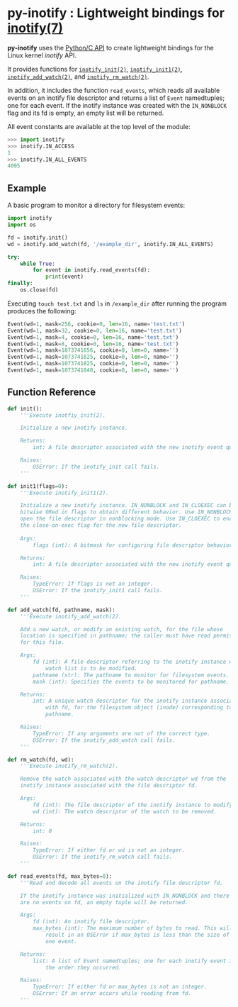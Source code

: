 # py-inotify : Lightweight bindings for [inotify(7)](https://man7.org/linux/man-pages/man7/inotify.7.html)

**py-inotify** uses the [Python/C API](https://docs.python.org/3/c-api/index.html) to create lightweight bindings
for the Linux kernel *inotify* API.

It provides functions for
[`inotify_init(2)`](https://man7.org/linux/man-pages/man2/inotify_init.2.html),
[`inotify_init1(2)`](https://man7.org/linux/man-pages/man2/inotify_init.2.html),
[`inotify_add_watch(2)`](https://man7.org/linux/man-pages/man2/inotify_add_watch.2.html), and
[`inotify_rm_watch(2)`](https://man7.org/linux/man-pages/man2/inotify_rm_watch.2.html).

In addition, it includes the function `read_events`, which reads all available events on an inotify
file descriptor and returns a list of `Event` namedtuples; one for each event. If the inotify
instance was created with the `IN_NONBLOCK` flag and its fd is empty, an empty list will be
returned.

All event constants are available at the top level of the module:

```python
>>> import inotify
>>> inotify.IN_ACCESS
1
>>> inotify.IN_ALL_EVENTS
4095
```

## Example

A basic program to monitor a directory for filesystem events:

```python
import inotify
import os

fd = inotify.init()
wd = inotify.add_watch(fd, '/example_dir', inotify.IN_ALL_EVENTS)

try:
    while True:
        for event in inotify.read_events(fd):
            print(event)
finally:
    os.close(fd)
```

Executing `touch test.txt` and `ls` in `/example_dir` after running the program produces the following:

```python
Event(wd=1, mask=256, cookie=0, len=16, name='test.txt')
Event(wd=1, mask=32, cookie=0, len=16, name='test.txt')
Event(wd=1, mask=4, cookie=0, len=16, name='test.txt')
Event(wd=1, mask=8, cookie=0, len=16, name='test.txt')
Event(wd=1, mask=1073741856, cookie=0, len=0, name='')
Event(wd=1, mask=1073741825, cookie=0, len=0, name='')
Event(wd=1, mask=1073741825, cookie=0, len=0, name='')
Event(wd=1, mask=1073741840, cookie=0, len=0, name='')
```

## Function Reference
```python
def init():
    '''Execute inotfiy_init(2).

    Initialize a new inotify instance.

    Returns:
        int: A file descriptor associated with the new inotify event queue.

    Raises:
        OSError: If the inotify_init call fails.
    '''
```
```python
def init1(flags=0):
    '''Execute inotify_init1(2).

    Initialize a new inotify instance. IN_NONBLOCK and IN_CLOEXEC can be
    bitwise ORed in flags to obtain different behavior. Use IN_NONBLOCK to
    open the file descriptor in nonblocking mode. Use IN_CLOEXEC to enable
    the close-on-exec flag for the new file descriptor.
    
    Args:
        flags (int): A bitmask for configuring file descriptor behavior.

    Returns:
        int: A file descriptor associated with the new inotify event queue.

    Raises:
        TypeError: If flags is not an integer.
        OSError: If the inotify_init1 call fails.
    '''
```
```python
def add_watch(fd, pathname, mask):
    '''Execute inotify_add_watch(2).

    Add a new watch, or modify an existing watch, for the file whose
    location is specified in pathname; the caller must have read permission
    for this file.

    Args:
        fd (int): A file descriptor referring to the inotify instance whose
            watch list is to be modified.
        pathname (str): The pathname to monitor for filesystem events.
        mask (int): Specifies the events to be monitored for pathname.

    Returns:
        int: A unique watch descriptor for the inotify instance associated
            with fd, for the filesystem object (inode) corresponding to
            pathname.

    Raises:
        TypeError: If any arguments are not of the correct type.
        OSError: If the inotify_add_watch call fails.
    '''
```
```python
def rm_watch(fd, wd):
    '''Execute inotify_rm_watch(2).

    Remove the watch associated with the watch descriptor wd from the
    inotify instance associated with the file descriptor fd.

    Args:
        fd (int): The file descriptor of the inotify instance to modify.
        wd (int): The watch descriptor of the watch to be removed.

    Returns:
        int: 0

    Raises:
        TypeError: If either fd or wd is not an integer.
        OSError: If the inotify_rm_watch call fails.
    '''
```
```python
def read_events(fd, max_bytes=0):
    '''Read and decode all events on the inotify file descriptor fd.

    If the inotify instance was initialized with IN_NONBLOCK and there
    are no events on fd, an empty tuple will be returned.

    Args:
        fd (int): An inotify file descriptor.
        max_bytes (int): The maximum number of bytes to read. This will
            result in an OSError if max_bytes is less than the size of
            one event.

    Returns:
        list: A list of Event namedtuples; one for each inotify event in
            the order they occurred.

    Raises:
        TypeError: If either fd or max_bytes is not an integer.
        OSError: If an error occurs while reading from fd.
    '''
```
